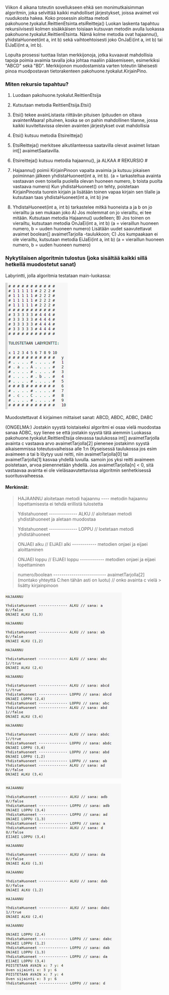 Viikon 4 aikana toteutin sovellukseen ehkä sen monimutkaisimman algoritmin, joka selvittää kaikki mahdolliset järjestykset, joissa avaimet voi ruudukosta hakea. Koko prosessin aloittaa metodi pakohuone.tyokalut.ReittienEtsinta.etsiReitteja() Luokan laskenta tapahtuu rekursiivisesti kolmen sisäkkäisen toisiaan kutsuvan metodin avulla luokassa pakohuone.tyokalut.ReittienEtsinta.  Nämä kolme metodia ovat hajaannu(), yhidstaHuoneet(int a, int b) sekä vaihtoehtoisesti joko OnJaEi(int a, int b) tai EiJaEi(int a, int b). 

Lopulta prosessi tuottaa listan merkkijonoja, jotka kuvaavat mahdollisia tapoja poimia avaimia tavalla joka johtaa maaliin pääsemiseen, esimerkiksi "ABCD" sekä "BD". Merkkijonon muodostamista varten toteutin läheisesti pinoa muodpostavan tietorakenteen pakohuone.tyokalut.KirjainPino. 

### Miten rekursio tapahtuu?

1. Luodaan pakohuone.tyokalut.ReittienEtsija
2. Kutsutaan metodia ReittienEtsija.Etsi()
3. Etsi() tekee avainListasta riittävän pituisen (pituuden on oltava avaintenMaara! pituinen, koska se on pahin mahdollinen tilanne, jossa kaikki kuviteltavissa olevien avainten järjestykset ovat mahdollisia
4. Etsi() kutsuu metodia Etsireitteja()
5. EtsiReitteja() merkitsee alkutilanteessa saatavilla olevat avaimet listaan int[] avaimetSaatavilla.
6. Etsireitteja() kutsuu metodia hajaannu(), ja ALKAA # REKURSIO #

7. Hajaannu() poimii KirjainPinoon vapaita avaimia ja kutsuu jokaisen poiminnan jälkeen yhdistaHuoneet(int a, int b). (a = tarkasteltua avainta vastaavan oven toisella puolella olevan huoneen numero, b toista puolta vastaava numero) Kun yhdistaHuoneet() on tehty, poistetaan KirjainPinosta tuorein kirjain ja lisätään toinen vapaa kirjain sen tilalle ja kutsutaan taas yhdistaHuoneet(int a, int b) jne
8. YhdistaHuoneet(int a, int b) tarkastelee mitkä huoneista a ja b on jo vierailtu ja sen mukaan joko
A) Jos molemmat on jo vierailtu, ei tee mitään.
  Kutsutaan metodia Hajaannu() uudelleen;
B) Jos toinen on vierailtu, kutsutaan metodia OnJaEi(int a, int b) (a = vieraillun huoneen numero, b = uuden huoneen numero)
  Lisätään uudet saavutettavat avaimet boolean[] avaimetTarjolla -taulukkoon;
C) Jos kumpaakaan ei ole vierailtu, kutsutaan metodia EiJaEi(int a, int b) (a = vieraillun huoneen numero, b = uuden huoneen numero)
  
  
### Nykytilaisen algoritmin tulostus (joka sisältää kaikki sillä hetkellä muodostetut sanat)

Labyrintti, jolla algoritmia testataan main-luokassa: 

![Kuva 1](https://raw.githubusercontent.com/Hipsterisiili/Pakohuone/master/Dokumentointikansio/Kuvat/Ohjelman_syote_viikko2.png)

Muodostettavat 4 kirjaimen mittaiset sanat: ABCD, ABDC, ADBC, DABC

(ONGELMA:)
Jostakin syystä toistaiseksi algoritmi ei osaa vielä muodostaa sanaa ADBC, syy lienee se että jostakin syystä tätä aiemmin Luokassa pakohuone.tyokalut.ReittienEtsija olevassa taulukossa int[] avaimetTarjolla avainta c vastaava arvo avaimetTarjolla[2] pienenee jostakimn syystä aikaisemmissa toteutusvaiheissa alle 1:n (Kyseisessä taulukossa jos esim avaimeen a tai b löytyy uusi reitti, niin avaimetTarjolla[0] tai avaimetTarjolla[1] kasvaa yhdellä luvulla. samoin jos yksi reitti avaimeen poistetaan, arvoa pienennetään yhdellä. Jos avaimetTarjolla[n] < 0, sitä vastaavaa avainta ei ole vieläsaavutettavissa algoritmin senhetkisessä suoritusvaiheessa.

#### Merkinnät: 
> HAJAANNU aloitetaan metodi hajaannu ---- metodin hajaannu lopettamisesta ei tehdä erillistä tulostetta

> Ydistahuoneet -------------- ALKU // aloitetaan metodi yhdistähuoneet ja aletaan muodostaa

> Ydistahuoneet -------------- LOPPU // loetetaan metodi yhdistähuoneet

> ONJAEI alku // EIJAEI alki ------------ metodien onjaei ja eijaei aloittaminen

> ONJAEI loppu // EIJAEI loppu ------------ metodien onjaei ja eijaei lopettaminen

> numero/boolean -------------------------- avaimetTarjolla[2] (montako yhteyttä C:hen tähän asti on luotu) // onko avainta c vielä > lisätty kirjainpinoon


![Osa1](https://github.com/Hipsterisiili/Pakohuone/blob/master/Dokumentointikansio/Kuvat/vko4Syote1.jpg)

![Osa2](https://raw.githubusercontent.com/Hipsterisiili/Pakohuone/master/Dokumentointikansio/Kuvat/vko4syote.jpg)

